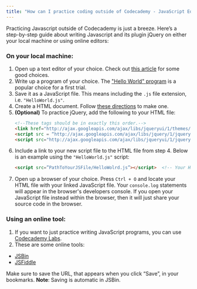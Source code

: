 ```yaml
---
title: "How can I practice coding outside of Codecademy - JavaScript Edition"
---
```


Practicing Javascript outside of Codecademy is just a breeze. Here’s a step-by-step guide about writing Javascript and its plugin jQuery on either your local machine or using online editors:

### On your local machine:

1. Open up a text editor of your choice. Check out [this article][1] for some good choices.
2. Write up a program of your choice. The ["Hello World" program][2] is a popular choice for a first trial.
3. Save it as a JavaScript file. This means including the `.js` file extension, i.e. `"HelloWorld.js"`. 
4. Create a HTML document. Follow [these directions][3] to make one.
5. **(Optional)** To practice jQuery, add the following to your HTML file:
    ```html
    <!--These tags should be in exactly this order.-->
    <link href="http://ajax.googleapis.com/ajax/libs/jqueryui/1/themes/smoothness/jquery-ui.min.css" rel="stylesheet" type="text/css" />  <!--An additioanl CSS file bundled with jQuery UI -->
    <script src = “http://ajax.googleapis.com/ajax/libs/jquery/1/jquery.min.js”></script>  <!--jQuery 1.9.1 --->
    <script src="http://ajax.googleapis.com/ajax/libs/jqueryui/1/jquery-ui.min.js"></script>  <!--jQuery UI 1.10.1-->
    ```
6. Include a link to your new script file to the HTML file from step 4. Below is an example using the `"HelloWorld.js"` script:
    ```html
    <script src=”PathToYourJSFile/HelloWolrd.js”></script>  <!-- Your HelloWorld.js --> 
    ```
7. Open up a browser of your choice. Press `Ctrl + O` and locate your HTML file with your linked JavaScript file. Your `console.log` statements will appear in the browser's developers console. If you open your JavaScript file instead within the browser, then it will just share your source code in the browser.

### Using an online tool:
1. If you want to just practice writing JavaScript programs, you can use [Codecademy Labs](http://labs.codecademy.com).
2. These are some online tools: 
  - [JSBin](http://www.jsbin.com)
  - [JSFiddle](http://www.jsfiddle.net)

Make sure to save the URL, that appears when you click “Save”, in your bookmarks. **Note**: Saving is automatic in JSBin.

  [1]: article-from-#115
  [2]: http://en.wikipedia.org/wiki/Hello_world_program
  [3]: article-from-#110

